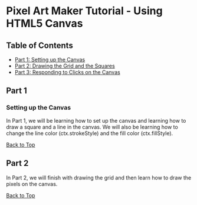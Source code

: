 # Pixel Art Maker Tutorial - Using HTML5 Canvas

## Table of Contents

* [Part 1: Setting up the Canvas](#part-1)
* [Part 2: Drawing the Grid and the Squares](#part-2)
* [Part 3: Responding to Clicks on the Canvas](#part3)

## Part 1
### Setting up the Canvas


In Part 1, we will be learning how to set up the canvas and learning how to draw a square and a line in the canvas. We will also be learning how to change the line color (ctx.strokeStyle) and the fill color (ctx.fillStyle).

[Back to Top](#table-of-contents)

## Part 2

In Part 2, we will finish with drawing the grid and then learn how to draw the pixels on the canvas.

[Back to Top](#table-of-contents)

